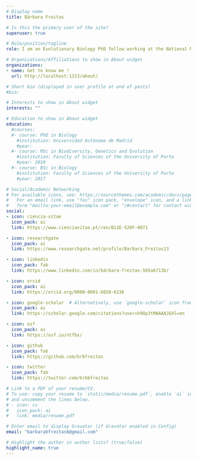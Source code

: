 ```yaml
---
# Display name
title: Bárbara Freitas

# Is this the primary user of the site?
superuser: true

# Role/position/tagline
role: I am an Evolutionary Biology PhD fellow working at the National Museum of Natural Sciences in Madrid and at the Evolution & Biological Diversity Laboratory in Toulouse.

# Organizations/Affiliations to show in About widget
organizations:
- name: Get to know me !
  url: http://localhost:1313/about/

# Short bio (displayed in user profile at end of posts)
#bio:

# Interests to show in About widget
interests: ""

# Education to show in About widget
education:
  #courses:
  #- course: PhD in Biology
    #institution: Universidad Autónoma de Madrid
    #year:
  #- course: MSc in Biodiversity, Genetics and Evolution
    #institution: Faculty of Sciences of the University of Porto
    #year: 2019
  #- course: BSc in Biology
    #institution: Faculty of Sciences of the University of Porto
    #year: 2017

# Social/Academic Networking
# For available icons, see: https://sourcethemes.com/academic/docs/page-builder/#icons
#   For an email link, use "fas" icon pack, "envelope" icon, and a link in the
#   form "mailto:your-email@example.com" or "/#contact" for contact widget.
social:
- icon: ciencia-vitae
  icon_pack: ai
  link: https://www.cienciavitae.pt//en/B11E-528F-0071

- icon: researchgate
  icon_pack: ai
  link: https://www.researchgate.net/profile/Barbara_Freitas13

- icon: linkedin
  icon_pack: fab
  link: https://www.linkedin.com/in/bárbara-freitas-565a6713b/

- icon: orcid
  icon_pack: ai
  link: https://orcid.org/0000-0001-6020-6236

- icon: google-scholar  # Alternatively, use `google-scholar` icon from `ai` icon pack
  icon_pack: ai
  link: https://scholar.google.com/citations?user=h9Op3tMAAAAJ&hl=en

- icon: osf
  icon_pack: ai
  link: https://osf.io/ntfbx/

- icon: github
  icon_pack: fab
  link: https://github.com/brbfreitas

- icon: twitter
  icon_pack: fab
  link: https://twitter.com/brbbfreitas

# Link to a PDF of your resume/CV.
# To use: copy your resume to `static/media/resume.pdf`, enable `ai` icons in `params.toml`, 
# and uncomment the lines below.
# - icon: cv
#   icon_pack: ai
#   link: media/resume.pdf

# Enter email to display Gravatar (if Gravatar enabled in Config)
email: "barbarabfreitas6@gmail.com"

# Highlight the author in author lists? (true/false)
highlight_name: true
---
```



